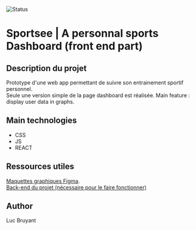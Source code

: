 
![Status](https://img.shields.io/badge/Status-Waiting%20Review-orange.jpg)

# Sportsee | A personnal sports Dashboard (front end part)

## Description du projet
Prototype d'une web app permettant de suivre son entrainement sportif personnel.  
Seule une version simple de la page dashboard est réalisée.
Main feature : display user data in graphs. 

## Main technologies
- CSS
- JS
- REACT

## Ressources utiles
[Maquettes graphiques Figma](https://www.figma.com/file/BMomGVZqLZb811mDMShpLu/UI-design-Sportify-FR?t=DHOqyie0gq1Vml4W-0).  
[Back-end du projet (nécessaire pour le faire fonctionner)](https://github.com/l-bruyant/sportsee-back)

## Author
Luc Bruyant
